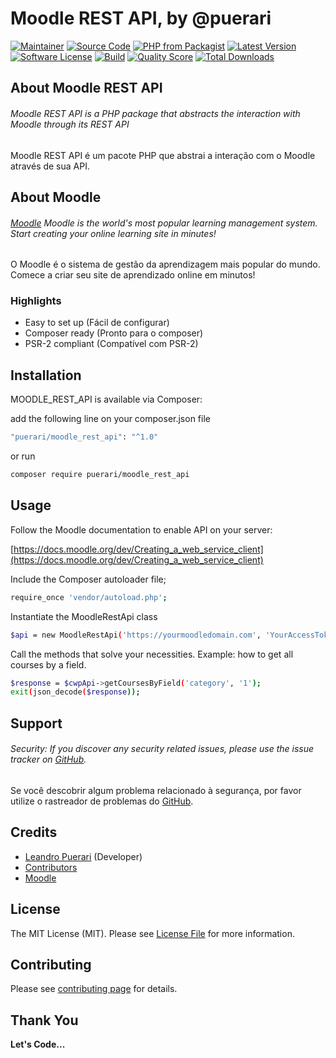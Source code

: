 # Moodle REST API, by @puerari

[![Maintainer](http://img.shields.io/badge/maintainer-@leandropuerari-blue.svg?style=flat-square)](https://www.linkedin.com/in/leandropuerari)
[![Source Code](http://img.shields.io/badge/source-puerari/moodle_rest_api-blue.svg?style=flat-square)](https://github.com/puerari/moodle_rest_api)
[![PHP from Packagist](https://img.shields.io/packagist/php-v/puerari/moodle_rest_api.svg?style=flat-square)](https://packagist.org/packages/puerari/moodle_rest_api)
[![Latest Version](https://img.shields.io/github/release/puerari/moodle_rest_api.svg?style=flat-square)](https://github.com/puerari/moodle_rest_api/releases)
[![Software License](https://img.shields.io/badge/license-MIT-brightgreen.svg?style=flat-square)](LICENSE)
[![Build](https://img.shields.io/scrutinizer/build/g/puerari/moodle_rest_api.svg?style=flat-square)](https://scrutinizer-ci.com/g/puerari/moodle_rest_api)
[![Quality Score](https://img.shields.io/scrutinizer/g/puerari/moodle_rest_api.svg?style=flat-square)](https://scrutinizer-ci.com/g/puerari/moodle_rest_api)
[![Total Downloads](https://img.shields.io/packagist/dt/puerari/moodle_rest_api.svg?style=flat-square)](https://packagist.org/packages/puerari/moodle_rest_api)

## About Moodle REST API

###### Moodle REST API is a PHP package that abstracts the interaction with Moodle through its REST API

Moodle REST API é um pacote PHP que abstrai a interação com o Moodle através de sua API.

## About Moodle

###### [Moodle](https://moodle.org/) Moodle is the world's most popular learning management system. Start creating your online learning site in minutes!

O Moodle é o sistema de gestão da aprendizagem mais popular do mundo. Comece a criar seu site de aprendizado online em minutos!

### Highlights

- Easy to set up (Fácil de configurar)
- Composer ready (Pronto para o composer)
- PSR-2 compliant (Compatível com PSR-2)

## Installation

MOODLE_REST_API is available via Composer:

add the following line on your composer.json file

```bash
"puerari/moodle_rest_api": "^1.0"
```

or run

```bash
composer require puerari/moodle_rest_api
```

## Usage

Follow the Moodle documentation to enable API on your server:

[https://docs.moodle.org/dev/Creating_a_web_service_client](https://docs.moodle.org/dev/Creating_a_web_service_client)

Include the Composer autoloader file;

```bash
require_once 'vendor/autoload.php';
```

Instantiate the MoodleRestApi class

```bash
$api = new MoodleRestApi('https://yourmoodledomain.com', 'YourAccessTokenGeneratedOnYouMoodleServer');
```

Call the methods that solve your necessities.
Example: how to get all courses by a field.

```bash
$response = $cwpApi->getCoursesByField('category', '1');
exit(json_decode($response));
```

## Support

###### Security: If you discover any security related issues, please use the issue tracker on [GitHub](https://github.com/puerari/moodle_rest_api/issues).

Se você descobrir algum problema relacionado à segurança, por favor utilize o rastreador de problemas do [GitHub](https://github.com/puerari/moodle_rest_api/issues).

## Credits

- [Leandro Puerari](https://github.com/puerari) (Developer)
- [Contributors](https://github.com/puerari/moodle_rest_api/contributors)
- [Moodle](https://moodle.org/)

## License

The MIT License (MIT). Please see [License File](https://github.com/puerari/moodle_rest_api/blob/master/LICENSE) for more information.

## Contributing

Please see [contributing page](https://github.com/puerari/moodle_rest_api/blob/master/CONTRIBUTING.md) for details.

## Thank You

**Let's Code...**
